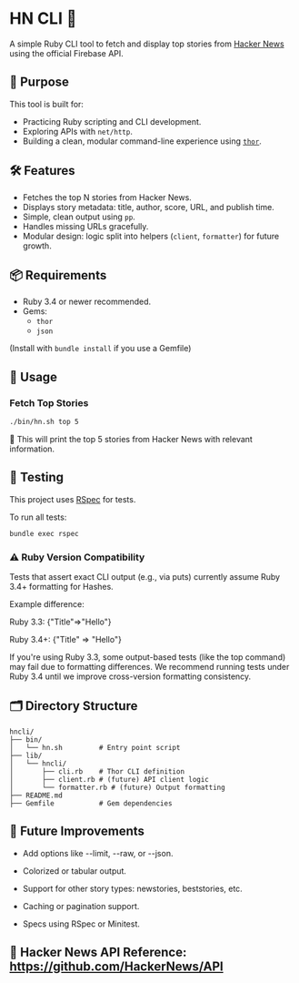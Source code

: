 # HN CLI 🔎

A simple Ruby CLI tool to fetch and display top stories from [Hacker News](https://news.ycombinator.com/) using the official Firebase API.

## 🚀 Purpose

This tool is built for:

- Practicing Ruby scripting and CLI development.
- Exploring APIs with `net/http`.
- Building a clean, modular command-line experience using [`thor`](https://github.com/rails/thor).

## 🛠 Features

- Fetches the top N stories from Hacker News.
- Displays story metadata: title, author, score, URL, and publish time.
- Simple, clean output using `pp`.
- Handles missing URLs gracefully.
- Modular design: logic split into helpers (`client`, `formatter`) for future growth.

## 📦 Requirements

- Ruby 3.4 or newer recommended.
- Gems:
  - `thor`
  - `json`

(Install with `bundle install` if you use a Gemfile)

## 🧪 Usage

### Fetch Top Stories

```bash
./bin/hn.sh top 5
```
🔹 This will print the top 5 stories from Hacker News with relevant information.

## 🧪 Testing

This project uses [RSpec](https://rspec.info/) for tests.

To run all tests:

```bash
bundle exec rspec
```	

### ⚠️ Ruby Version Compatibility
Tests that assert exact CLI output (e.g., via puts) currently assume Ruby 3.4+ formatting for Hashes.

Example difference:

Ruby 3.3: {"Title"=>"Hello"}

Ruby 3.4+: {"Title" => "Hello"}

If you're using Ruby 3.3, some output-based tests (like the top command) may fail due to formatting differences. We recommend running tests under Ruby 3.4 until we improve cross-version formatting consistency.

## 🗂 Directory Structure

```plaintext
hncli/
├── bin/
│   └── hn.sh         # Entry point script
├── lib/
│   └── hncli/
│       ├── cli.rb    # Thor CLI definition
│       ├── client.rb # (future) API client logic
│       └── formatter.rb # (future) Output formatting
├── README.md
├── Gemfile           # Gem dependencies
```

## 🧩 Future Improvements
- Add options like --limit, --raw, or --json.

- Colorized or tabular output.

- Support for other story types: newstories, beststories, etc.

- Caching or pagination support.

- Specs using RSpec or Minitest.

## 📘 Hacker News API Reference: https://github.com/HackerNews/API